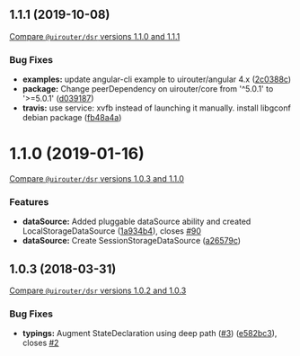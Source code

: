 ## 1.1.1 (2019-10-08)

[Compare `@uirouter/dsr` versions 1.1.0 and 1.1.1](https://github.com/ui-router/dsr/compare/1.1.0...1.1.1)

### Bug Fixes

- **examples:** update angular-cli example to uirouter/angular 4.x ([2c0388c](https://github.com/ui-router/dsr/commit/2c0388c))
- **package:** Change peerDependency on uirouter/core from '^5.0.1' to '>=5.0.1' ([d039187](https://github.com/ui-router/dsr/commit/d039187))
- **travis:** use service: xvfb instead of launching it manually. install libgconf debian package ([fb48a4a](https://github.com/ui-router/dsr/commit/fb48a4a))

# 1.1.0 (2019-01-16)

[Compare `@uirouter/dsr` versions 1.0.3 and 1.1.0](https://github.com/ui-router/dsr/compare/1.0.3...1.1.0)

### Features

- **dataSource:** Added pluggable dataSource ability and created LocalStorageDataSource ([1a934b4](https://github.com/ui-router/dsr/commit/1a934b4)), closes [#90](https://github.com/ui-router/dsr/issues/90)
- **dataSource:** Create SessionStorageDataSource ([a26579c](https://github.com/ui-router/dsr/commit/a26579c))

## 1.0.3 (2018-03-31)

[Compare `@uirouter/dsr` versions 1.0.2 and 1.0.3](https://github.com/ui-router/dsr/compare/1.0.2...1.0.3)

### Bug Fixes

- **typings:** Augment StateDeclaration using deep path ([#3](https://github.com/ui-router/dsr/issues/3)) ([e582bc3](https://github.com/ui-router/dsr/commit/e582bc3)), closes [#2](https://github.com/ui-router/dsr/issues/2)
